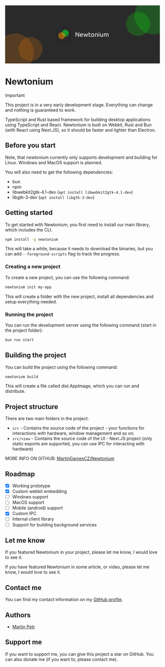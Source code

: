 ![Banner](banner.png)

# Newtonium

> [!IMPORTANT]
> This project is in a very early development stage. Everything can change and nothing is guaranteed to work.

TypeScript and Rust based framework for building desktop applications using TypeScript and React. Newtonium is built on Webkit, Rust and Bun (with React using Next.JS), so it should be faster and lighter than Electron.

## Before you start
Note, that newtonium currently only supports development and building for Linux. Windows and MacOS support is planned.

You will also need to get the following dependencies:
- bun
- npm
- libwebkit2gtk-4.1-dev (`apt install libwebkit2gtk-4.1-dev`)
- libgtk-3-dev (`apt install libgtk-3-dev`)

## Getting started
To get started with Newtonium, you first need to install our main library, which includes the CLI.

```bash
npm install -g newtonium
```

This will take a while, because it needs to download the binaries, but you can add `--foreground-scripts` flag to track the progress.

### Creating a new project
To create a new project, you can use the following command:

```bash
newtonium init my-app
```

This will create a folder with the new project, install all dependencies and setup everything needed.

### Running the project

You can run the development server using the following command (start in the project folder):

```bash
bun run start
```

## Building the project
You can build the project using the following command:

```bash
newtonium build
```

This will create a file called dist.AppImage, which you can run and distribute.

## Project structure
There are two main folders in the project:
- `src` - Contains the source code of the project - your functions for interactions with hardware, window management and so on.
- `src/view` - Contains the source code of the UI - Next.JS project (only static exports are supported, you can use IPC for interacting with hardware)

MORE INFO ON GITHUB: [MartinGamesCZ/Newtonium](https://github.com/MartinGamesCZ/Newtonium)

## Roadmap
- [x] Working prototype
- [x] Custom webkit embedding
- [ ] Windows support
- [ ] MacOS support
- [ ] Mobile (android) support
- [x] Custom IPC
- [ ] Internal client library
- [ ] Support for building background services

## Let me know
If you featured Newtonium in your project, please let me know, I would love to see it.

If you have featured Newtonium in some article, or video, please let me know, I would love to see it.

## Contact me
You can find my contact information on my [GitHub profile](https://github.com/MartinGamesCZ).

## Authors
- [Martin Petr](https://github.com/MartinGamesCZ)

## Support me
If you want to support me, you can give this project a star on GitHub. You can also donate me (if you want to, please contact me).
